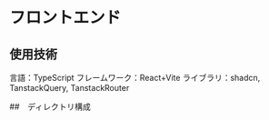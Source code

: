 # フロントエンド

## 使用技術

言語：TypeScript
フレームワーク：React+Vite
ライブラリ：shadcn, TanstackQuery, TanstackRouter

##　ディレクトリ構成
